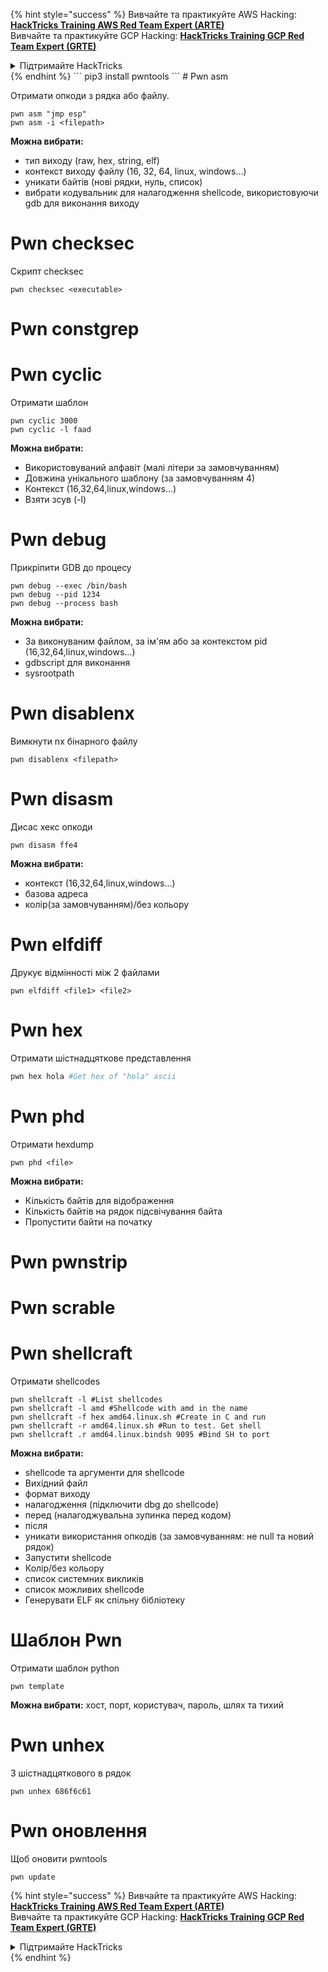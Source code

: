 {% hint style="success" %}
Вивчайте та практикуйте AWS Hacking:<img src="/.gitbook/assets/arte.png" alt="" data-size="line">[**HackTricks Training AWS Red Team Expert (ARTE)**](https://training.hacktricks.xyz/courses/arte)<img src="/.gitbook/assets/arte.png" alt="" data-size="line">\
Вивчайте та практикуйте GCP Hacking: <img src="/.gitbook/assets/grte.png" alt="" data-size="line">[**HackTricks Training GCP Red Team Expert (GRTE)**<img src="/.gitbook/assets/grte.png" alt="" data-size="line">](https://training.hacktricks.xyz/courses/grte)

<details>

<summary>Підтримайте HackTricks</summary>

* Перевірте [**плани підписки**](https://github.com/sponsors/carlospolop)!
* **Приєднуйтесь до** 💬 [**групи Discord**](https://discord.gg/hRep4RUj7f) або [**групи Telegram**](https://t.me/peass) або **слідкуйте** за нами в **Twitter** 🐦 [**@hacktricks\_live**](https://twitter.com/hacktricks\_live)**.**
* **Діліться хакерськими трюками, надсилаючи PR до** [**HackTricks**](https://github.com/carlospolop/hacktricks) та [**HackTricks Cloud**](https://github.com/carlospolop/hacktricks-cloud) репозиторіїв на github.

</details>
{% endhint %}
```
pip3 install pwntools
```
# Pwn asm

Отримати опкоди з рядка або файлу.
```
pwn asm "jmp esp"
pwn asm -i <filepath>
```
**Можна вибрати:**

* тип виходу (raw, hex, string, elf)
* контекст виходу файлу (16, 32, 64, linux, windows...)
* уникати байтів (нові рядки, нуль, список)
* вибрати кодувальник для налагодження shellcode, використовуючи gdb для виконання виходу

#  **Pwn checksec**

Скрипт checksec
```
pwn checksec <executable>
```
# Pwn constgrep

# Pwn cyclic

Отримати шаблон
```
pwn cyclic 3000
pwn cyclic -l faad
```
**Можна вибрати:**

* Використовуваний алфавіт (малі літери за замовчуванням)
* Довжина унікального шаблону (за замовчуванням 4)
* Контекст (16,32,64,linux,windows...)
* Взяти зсув (-l)

# Pwn debug

Прикріпити GDB до процесу
```
pwn debug --exec /bin/bash
pwn debug --pid 1234
pwn debug --process bash
```
**Можна вибрати:**

* За виконуваним файлом, за ім'ям або за контекстом pid (16,32,64,linux,windows...)
* gdbscript для виконання
* sysrootpath

# Pwn disablenx

Вимкнути nx бінарного файлу
```
pwn disablenx <filepath>
```
# Pwn disasm

Дисас хекс опкоди
```
pwn disasm ffe4
```
**Можна вибрати:**

* контекст (16,32,64,linux,windows...)
* базова адреса
* колір(за замовчуванням)/без кольору

# Pwn elfdiff

Друкує відмінності між 2 файлами
```
pwn elfdiff <file1> <file2>
```
# Pwn hex

Отримати шістнадцяткове представлення
```bash
pwn hex hola #Get hex of "hola" ascii
```
# Pwn phd

Отримати hexdump
```
pwn phd <file>
```
**Можна вибрати:**

* Кількість байтів для відображення
* Кількість байтів на рядок підсвічування байта
* Пропустити байти на початку

# Pwn pwnstrip

# Pwn scrable

# Pwn shellcraft

Отримати shellcodes
```
pwn shellcraft -l #List shellcodes
pwn shellcraft -l amd #Shellcode with amd in the name
pwn shellcraft -f hex amd64.linux.sh #Create in C and run
pwn shellcraft -r amd64.linux.sh #Run to test. Get shell
pwn shellcraft .r amd64.linux.bindsh 9095 #Bind SH to port
```
**Можна вибрати:**

* shellcode та аргументи для shellcode
* Вихідний файл
* формат виходу
* налагодження (підключити dbg до shellcode)
* перед (налагоджувальна зупинка перед кодом)
* після
* уникати використання опкодів (за замовчуванням: не null та новий рядок)
* Запустити shellcode
* Колір/без кольору
* список системних викликів
* список можливих shellcode
* Генерувати ELF як спільну бібліотеку

# Шаблон Pwn

Отримати шаблон python
```
pwn template
```
**Можна вибрати:** хост, порт, користувач, пароль, шлях та тихий

# Pwn unhex

З шістнадцяткового в рядок
```
pwn unhex 686f6c61
```
# Pwn оновлення

Щоб оновити pwntools
```
pwn update
```
{% hint style="success" %}
Вивчайте та практикуйте AWS Hacking:<img src="/.gitbook/assets/arte.png" alt="" data-size="line">[**HackTricks Training AWS Red Team Expert (ARTE)**](https://training.hacktricks.xyz/courses/arte)<img src="/.gitbook/assets/arte.png" alt="" data-size="line">\
Вивчайте та практикуйте GCP Hacking: <img src="/.gitbook/assets/grte.png" alt="" data-size="line">[**HackTricks Training GCP Red Team Expert (GRTE)**<img src="/.gitbook/assets/grte.png" alt="" data-size="line">](https://training.hacktricks.xyz/courses/grte)

<details>

<summary>Підтримайте HackTricks</summary>

* Перевірте [**плани підписки**](https://github.com/sponsors/carlospolop)!
* **Приєднуйтесь до** 💬 [**групи Discord**](https://discord.gg/hRep4RUj7f) або [**групи telegram**](https://t.me/peass) або **слідкуйте** за нами в **Twitter** 🐦 [**@hacktricks\_live**](https://twitter.com/hacktricks\_live)**.**
* **Діліться хакерськими трюками, надсилаючи PR до** [**HackTricks**](https://github.com/carlospolop/hacktricks) та [**HackTricks Cloud**](https://github.com/carlospolop/hacktricks-cloud) репозиторіїв на github.

</details>
{% endhint %}
